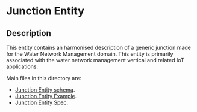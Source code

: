 # Junction Entity

## Description
This entity contains an harmonised description of a generic junction made for the Water Network Management domain. This entity is primarily associated with the water network management vertical and related IoT applications.

Main files in this directory are:

-   [Junction Entity schema](schema.json).
-   [Junction Entity Example](example-normalized-ld.jsonld).
-   [Junction Entity Spec](doc/spec.md).

